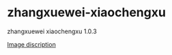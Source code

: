 # zhangxuewei-xiaochengxu
zhangxuewei xiaochengxu 1.0.3
 
 [Image discription](https://raw.githubusercontent.com/a858742487/zhangxuewei-xiaochengxu/master/images/1.jpg)
